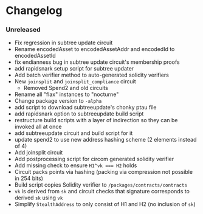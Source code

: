 # Changelog

### Unreleased

- Fix regression in subtree update circuit
- Rename encodedAsset to encodedAssetAddr and encodedId to encodedAssetId
- fix endianness bug in subtree update circuit's membership proofs
- add rapidsnark setup script for subtree updater
- Add batch verifier method to auto-generated solidity verifiers
- New `joinsplit` and `joinsplit_compliance` circuit
  - Removed Spend2 and old circuits
- Rename all "flax" instances to "nocturne"
- Change package version to `-alpha`
- add script to download subtreeupdate's chonky ptau file
- add rapidsnark option to subtreeupdate build script
- restructure build scripts with a layer of indirection so they can be invoked all at once
- add subtreeupdate circuit and build script for it
- update spend2 to use new address hashing scheme (2 elements instead of 4)
- Add joinsplit circuit
- Add postprocessing script for circom generated solidity verifier
- Add missing check to ensure `H1^vk === H2` holds
- Circuit packs points via hashing (packing via compression not possible in 254 bits)
- Build script copies Solidity verifier to `/packages/contracts/contracts`
- `vk` is derived from `sk` and circuit checks that signature corresponds to derived `sk` using `vk`
- Simplify `StealthAddress` to only consist of H1 and H2 (no inclusion of `sk`)
